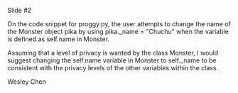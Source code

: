 Slide #2

On the code snippet for proggy.py, the user attempts to change the name of the Monster object pika by using
pika._name = "Chuchu" when the variable is defined as self.name in Monster.

Assuming that a level of privacy is wanted by the class Monster, I would suggest changing the self.name variable
in Monster to self._name to be consistent with the privacy levels of the other variables within the class.

Wesley Chen
